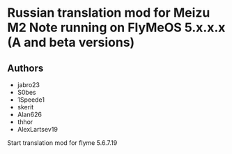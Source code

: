 # Russian translation mod for Meizu M2 Note running on FlyMeOS 5.x.x.x (A and beta versions)

Authors
-------------------

- jabro23
- S0bes
- 1Speede1
- skerit
- Alan626
- thhor
- AlexLartsev19

Start translation mod for flyme 5.6.7.19
